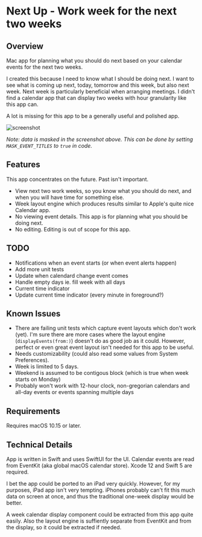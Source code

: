 # Next Up - Work week for the next two weeks

## Overview

Mac app for planning what you should do next based on your calendar events for the next two weeks.

I created this because I need to know what I should be doing next. I want to see what is coming up next, today, tomorrow and this week, but also next week. Next week is particularly beneficial when arranging meetings. I didn't find a calendar app that can display two weeks with hour granularity like this app can.

A lot is missing for this app to be a generally useful and polished app.

<img src="Docs/screenshot.png" alt="screenshot"/>

*Note: data is masked in the screenshot above. This can be done by setting `MASK_EVENT_TITLES` to `true` in code.*

## Features

This app concentrates on the future. Past isn't important.

- View next two work weeks, so you know what you should do next, and when you will have time for something else.
- Week layout engine which produces results similar to Apple's quite nice Calendar app.
- No viewing event details. This app is for planning what you should be doing next.
- No editing. Editing is out of scope for this app.

## TODO

- Notifications when an event starts (or when event alerts happen)
- Add more unit tests
- Update when calendard change event comes
- Handle empty days ie. fill week with all days
- Current time indicator
- Update current time indicator (every minute in foreground?)

## Known Issues

- There are failing unit tests which capture event layouts which don't work (yet). I'm sure there are more cases where the layout engine (`displayEvents(from:)`) doesn't do as good job as it could. However, perfect or even great event layout isn't needed for this app to be useful.
- Needs customizability (could also read some values from System Preferences).
- Week is limited to 5 days.
- Weekend is assumed to be contigous block (which is true when week starts on Monday)
- Probably won't work with 12-hour clock, non-gregorian calendars and all-day events or events spanning multiple days

## Requirements

Requires macOS 10.15 or later.

## Technical Details

App is written in Swift and uses SwiftUI for the UI. Calendar events are read from EventKit (aka global macOS calendar store). Xcode 12 and Swift 5 are required.

I bet the app could be ported to an iPad very quickly. However, for my purposes, iPad app isn't very tempting. iPhones probably can't fit this much data on screen at once, and thus the traditional one-week display would be better.

A week calendar display component could be extracted from this app quite easily. Also the layout engine is suffiently separate from EventKit and from the display, so it could be extracted if needed.
